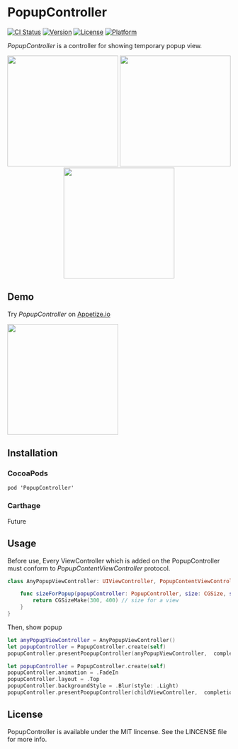 # PopupController
[![CI Status](http://img.shields.io/travis/daisuke310vvv/PopupController.svg?style=flat)](https://travis-ci.org/daisuke310vvv/PopupController)
[![Version](https://img.shields.io/cocoapods/v/PopupController.svg?style=flat)](http://cocoapods.org/pods/PopupController)
[![License](https://img.shields.io/cocoapods/l/PopupController.svg?style=flat)](http://cocoapods.org/pods/PopupController)
[![Platform](https://img.shields.io/cocoapods/p/PopupController.svg?style=flat)](http://cocoapods.org/pods/PopupController)  
  
*PopupController* is a controller for showing temporary popup view.  
  
<p align="center">
<img src="https://github.com/daisuke310vvv/PopupController/blob/master/screenshots/ss01.jpg" width="250px" />
<img src="https://github.com/daisuke310vvv/PopupController/blob/master/screenshots/ss02.jpg" width="250px" />
<img src="https://github.com/daisuke310vvv/PopupController/blob/master/screenshots/ss03.jpg" width="250px" />
</p>
  
## Demo
Try *PopupController* on [Appetize.io](https://appetize.io/app/k498jv54rud8erd7dgnv83kgmr?device=iphone5s&scale=75&orientation=portrait&osVersion=9.2)  
  
<img src="https://github.com/daisuke310vvv/PopupController/blob/master/screenshots/ss.gif" width="250px" />

## Installation
### CocoaPods

```
pod 'PopupController'
```

### Carthage
Future

## Usage

Before use, Every ViewController which is added on the PopupController must conform to *PopupContentViewController* protocol.  

```swift
class AnyPopupViewController: UIViewController, PopupContentViewController {

    func sizeForPopup(popupController: PopupController, size: CGSize, showingKeyboard: Bool) -> CGSize {
	    return CGSizeMake(300, 400) // size for a view
	}
}
```
  
Then, show popup  

```swift
let anyPopupViewController = AnyPopupViewController()
let popupController = PopupController.create(self)
popupController.presentPoopupController(anyPopupViewController,  completion: nil)
```
  
```swift
let popupController = PopupController.create(self)
popupController.animation = .FadeIn
popupController.layout = .Top
popupController.backgroundStyle = .Blur(style: .Light)
popupController.presentPoopupController(childViewController,  completion: nil)
```

## License
PopupController is available under the MIT lincense. See the LINCENSE file for more info.

